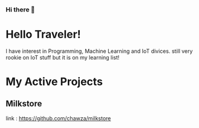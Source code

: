 ### Hi there 👋

<!--
**chawza/chawza** is a ✨ _special_ ✨ repository because its `README.md` (this file) appears on your GitHub profile.

Here are some ideas to get you started:

- 🔭 I’m currently working on ...
- 🌱 I’m currently learning ...
- 👯 I’m looking to collaborate on ...
- 🤔 I’m looking for help with ...
- 💬 Ask me about ...
- 📫 How to reach me: ...
- 😄 Pronouns: ...
- ⚡ Fun fact: ...
-->
# Hello Traveler!
I have interest in Programming, Machine Learning and IoT divices.
still very rookie on IoT stuff but it is on my learning list!

# My Active Projects
## Milkstore
link : https://github.com/chawza/milkstore

